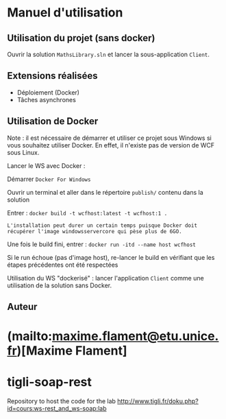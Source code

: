 # Manuel d'utilisation


## Utilisation du projet (sans docker)

Ouvrir la solution `MathsLibrary.sln` et lancer la sous-application `Client`.

## Extensions réalisées

   * Déploiement (Docker)
   * Tâches asynchrones

## Utilisation de Docker

Note : il est nécessaire de démarrer et utiliser ce projet sous Windows si vous souhaitez utiliser Docker.
En effet, il n'existe pas de version de WCF sous Linux.

Lancer le WS avec Docker : 

Démarrer `Docker For Windows`

Ouvrir un terminal et aller dans le répertoire `publish/` contenu dans la solution

Entrer : `docker build -t wcfhost:latest -t wcfhost:1 .`

	L'installation peut durer un certain temps puisque Docker doit récupérer l'image windowsservercore qui pèse plus de 6GO.

Une fois le build fini, entrer : `docker run -itd --name host wcfhost`

Si le run échoue (pas d'image host), re-lancer le build en vérifiant que les étapes précédentes ont été respectées

Utilisation du WS "dockerisé" : lancer l'application `Client` comme une utilisation de la solution sans Docker.


## Auteur

(mailto:maxime.flament@etu.unice.fr)[Maxime Flament]
=======
# tigli-soap-rest
Repository to host the code for the lab http://www.tigli.fr/doku.php?id=cours:ws-rest_and_ws-soap:lab 
